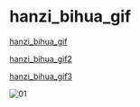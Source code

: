 # hanzi_bihua_gif


[hanzi_bihua_gif](https://github.com/SpikeXy/hanzi_bihua_gif)

[hanzi_bihua_gif2](https://github.com/SpikeXy/hanzi_bihua_gif2)

[hanzi_bihua_gif3](https://github.com/SpikeXy/hanzi_bihua_gif3)


![01](https://github.com/SpikeXy/hanzi_bihua_gif/blob/main/gif/%E3%BC%8C.gif)

